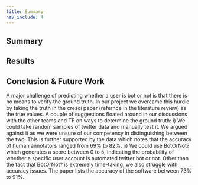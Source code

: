 ```yaml
---
title: Summary
nav_include: 4
---
```


## Summary

## Results

## Conclusion & Future Work 
A major challenge of predicting whether a user is bot or not is that there is no means to verify the ground truth. In our project we overcame this hurdle by taking the truth in the cresci paper (refernce in the literature review) as the true values. A couple of suggestions floated around in our discussions with the other teams and TF on ways to determine the ground truth: 
i)	We could take random samples of twitter data and manually test it. We argued against it as we were unsure of our competency in distinguishing between the two. This is further supported by the data which notes that the accuracy of human annotators ranged from 69% to 82%. 
ii)	We could use BotOrNot? which generates a score between 0 to 5, indicating the probability of whether a specific user account is automated twitter bot or not. Other than the fact that BotOrNot? is extremely time-taking, we also struggle with accuracy issues. The paper lists the accuracy of the software between 73% to 91%. 
